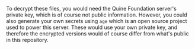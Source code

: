 To decrypt these files, you would need the Quine Foundation server's private key,
which is of course not public information. However, you could also generate your own
secrets using `age` which is an open source project used to power this server.
These would use your own private key, and therefore the encrypted versions would of
course differ from what's public in this repository.